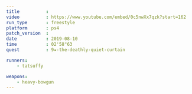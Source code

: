 ```yaml
---
title          :
video          : https://www.youtube.com/embed/0c5nwXx7qzk?start=162
run_type       : freestyle
platform       : ps4
patch_version  :
date           : 2019-08-10
time           : 02'58"63
quest          : 9★-the-deathly-quiet-curtain

runners:
    - tatsuffy

weapons:
    - heavy-bowgun
---
```

